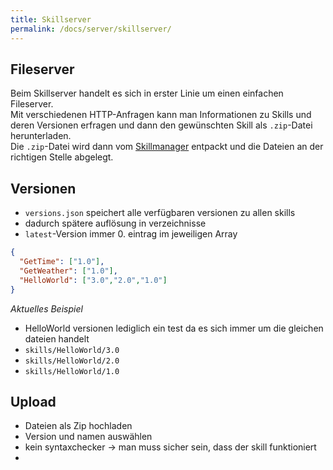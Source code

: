 ```yaml
---
title: Skillserver
permalink: /docs/server/skillserver/
---
```


## Fileserver
Beim Skillserver handelt es sich in erster Linie um einen einfachen Fileserver.  
Mit verschiedenen HTTP-Anfragen kann man Informationen zu Skills und deren Versionen erfragen und dann den gewünschten Skill als ``.zip``-Datei herunterladen.  
Die ``.zip``-Datei wird dann vom [Skillmanager](./../client/skillmanager.md#online) entpackt und die Dateien an der richtigen Stelle abgelegt.  

## Versionen
- ``versions.json`` speichert alle verfügbaren versionen zu allen skills
- dadurch spätere auflösung in verzeichnisse
- ``latest``-Version immer 0. eintrag im jeweiligen Array

````json
{
  "GetTime": ["1.0"],
  "GetWeather": ["1.0"],
  "HelloWorld": ["3.0","2.0","1.0"]
}
````
*Aktuelles Beispiel*
- HelloWorld versionen lediglich ein test da es sich immer um die gleichen dateien handelt
- ``skills/HelloWorld/3.0``
- ``skills/HelloWorld/2.0``
- ``skills/HelloWorld/1.0``


## Upload
- Dateien als Zip hochladen
- Version und namen auswählen
- kein syntaxchecker -> man muss sicher sein, dass der skill funktioniert
- 
